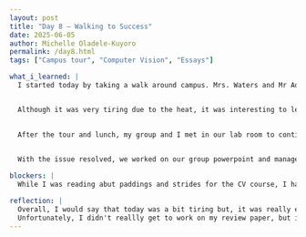 ```yaml
---
layout: post
title: "Day 8 – Walking to Success"
date: 2025-06-05
author: Michelle Oladele-Kuyoro
permalink: /day8.html
tags: ["Campus tour", "Computer Vision", "Essays"]

what_i_learned: |
  I started today by taking a walk around campus. Mrs. Waters and Mr Adeleke led my cohort on a campus tour. Today, I learned that the stomes with the names on them in the quad are of people who have made significant contributions to morgan state university as a whole.


  Although it was very tiring due to the heat, it was interesting to learn about something new. The tour started form the Earl Graves business school, and ended at the school of architecture and planning.
  

  After the tour and lunch, my group and I met in our lab room to continue the work that we had been assigned. We managed to get a monitor to display after struggling for a few days to understand what was wrong with it. We discovered that the display cable for one of the monitors had been connected to one another instead of the CPU.
  

  With the issue resolved, we worked on our group powerpoint and managed to complete it before the end of the day, and I also managed to complete 3 topics on my Computer Vision course

blockers: |
  While I was reading abut paddings and strides for the CV course, I had trouble visualizing how it works. However, Aayam was able to provide me with a website where i could visualize what was happening in real time. During the tour, I also forgot to take a water bottle with me.

reflection: |
  Overall, I would say that today was a bit tiring but, it was really exciting to learn something new. It was also very fulfilling to have been able to come together with my group to fix an issue that someone was struggling with. This gives me an insight into how we will be working together in the coming weeks. 
  Unfortunately, I didn't reallly get to work on my review paper, but i hope to complete it and my CV course before the end of tommorrow.
---
```

